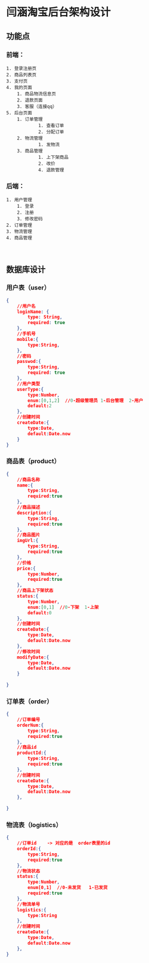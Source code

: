 # 闫涵淘宝后台架构设计

## 功能点

### 前端：

	1. 登录注册页
 	2. 商品列表页
   	3. 支付页
   	4. 我的页面
       	1. 商品物流信息页
       	2. 退款页面
       	3. 客服（连接qq）
   	5. 后台页面
       	1. 订单管理
            	1. 查看订单
            	2. 分配订单
       	2. 物流管理
            	1. 发物流
       	3. 商品管理
            	1. 上下架商品
            	2. 改价
            	4. 退款管理

### 后端：

 	1. 用户管理
      	1. 登录
      	2. 注册
      	3. 修改密码
 	2. 订单管理
 	3. 物流管理
 	4. 商品管理

​	

## 数据库设计

### 用户表（user）

```json
{
    //用户名
    loginName: {
        type: String,
        required: true
    },
    //手机号
    mobile:{
        type:String,
    },
    //密码
	passwod:{          
    	type:String,
        required: true
    },
    //用户类型
    userType:{
        type:Number,
        enum:[0,1,2]  //0-超级管理员 1-后台管理  2-用户
        default:2
    },
    //创建时间
    createDate:{
        type:Date,
        default:Date.now
    }
}
```

### 商品表（product）

```json
{
    //商品名称
    name:{
        type:String,
        required:true
    },
    //商品描述
    description:{
        type:String,
        required:true
    },
    //商品图片
    imgUrl:{
        type:String,
        required:true
    },
    //价格
    price:{
        type:Number,
        required:true
    },
    //商品上下架状态
    status:{
        type:Number,
        enum:[0,1]  //0-下架  1-上架
        default:0
    },
    //创建时间
    createDate:{
        type:Date,
        default:Date.now
    },
    //修改时间
    modifyDate:{
        type:Date,
        default:Date.now
    }
    
}
```

### 订单表（order）

```json
{
    //订单编号
    orderNum:{
        type:String,
        required:true
    },
    //商品id
    productId:{
        type:String,
        required:true
    },
    //创建时间
    createDate:{
        type:Date,
        default:Date.now
    },
    
}
```

### 物流表（logistics）

```json
{
    //订单id    -> 对应的是  order表里的id
    orderId:{
        type:String,
        required:true
    },
    //物流状态
    status:{
        type:Number,
        enum[0,1]  //0-未发货   1-已发货
        required:true
    },
	//物流单号
	logistics:{
        type:String
    },
    //创建时间
    createDate:{
        type:Date,
        default:Date.now
    },
}
```



